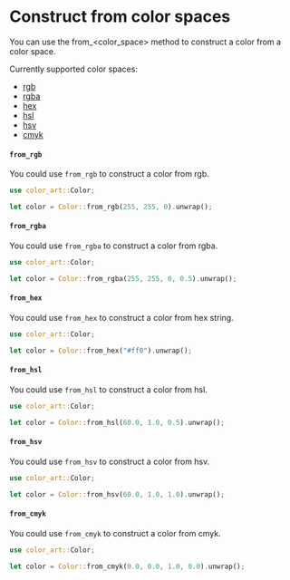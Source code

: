 # Construct from color spaces

You can use the from_<color_space> method to construct a color from a color space.

Currently supported color spaces:

- [rgb](#from_rgb)
- [rgba](#from_rgba)
- [hex](#from_hex)
- [hsl](#from_hsl)
- [hsv](#from_hsv)
- [cmyk](#from_cmyk)

#### `from_rgb`

You could use `from_rgb` to construct a color from rgb.


```rust
use color_art::Color;

let color = Color::from_rgb(255, 255, 0).unwrap();
```

#### `from_rgba`

You could use `from_rgba` to construct a color from rgba.

```rust
use color_art::Color;

let color = Color::from_rgba(255, 255, 0, 0.5).unwrap();
```

#### `from_hex`

You could use `from_hex` to construct a color from hex string.

```rust
use color_art::Color;

let color = Color::from_hex("#ff0").unwrap();
```

#### `from_hsl`

You could use `from_hsl` to construct a color from hsl.

```rust
use color_art::Color;

let color = Color::from_hsl(60.0, 1.0, 0.5).unwrap();
```

#### `from_hsv`

You could use `from_hsv` to construct a color from hsv.

```rust
use color_art::Color;

let color = Color::from_hsv(60.0, 1.0, 1.0).unwrap();
```

#### `from_cmyk`

You could use `from_cmyk` to construct a color from cmyk.

```rust
use color_art::Color;

let color = Color::from_cmyk(0.0, 0.0, 1.0, 0.0).unwrap();
```
